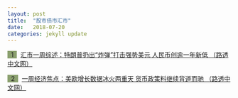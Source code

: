 ```yaml
---
layout: post
title:  "股市债市汇市"
date:   2018-07-20
categories: jekyll update
---
```


<span style="background-color: #8ba06f">&nbsp;&nbsp;1&nbsp;&nbsp;</span>&nbsp; 
[汇市一周综述：特朗普扔出“炸弹”打击强势美元 人民币创逾一年新低 （路透中文网）](https://cn.reuters.com/article/weekly-wrapup-fx-market-trump-yuan-0720-idCNKBS1KA0WC)

<span style="background-color: #8ba06f">&nbsp;&nbsp;2&nbsp;&nbsp;</span>&nbsp; 
[一周经济焦点：美欧增长数据冰火两重天 货币政策料继续背道而驰 （路透中文网）](http://www.cn.reuters.com/article/global-economy-weekahead-us-eu-0722-idCNKBS1KC07M?il=0)
